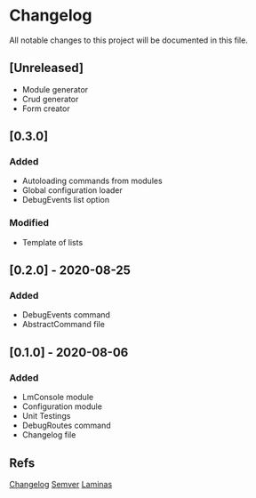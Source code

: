 # Changelog
All notable changes to this project will be documented in this file.

## [Unreleased]
- Module generator
- Crud generator
- Form creator

## [0.3.0] 
### Added
- Autoloading commands from modules
- Global configuration loader
- DebugEvents list option

### Modified
- Template of lists

## [0.2.0] - 2020-08-25
### Added
- DebugEvents command
- AbstractCommand file

## [0.1.0] - 2020-08-06
### Added
- LmConsole module
- Configuration module
- Unit Testings
- DebugRoutes command
- Changelog file

Refs
---
[Changelog](https://keepachangelog.com)
[Semver](https://semver.org)
[Laminas](https://getlaminas.org)
